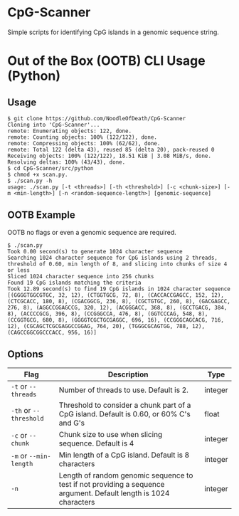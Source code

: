 # CpG-Scanner
Simple scripts for identifying CpG islands in a genomic sequence string.

# Out of the Box (OOTB) CLI Usage (Python)

## Usage

```
$ git clone https://github.com/NoodleOfDeath/CpG-Scanner
Cloning into 'CpG-Scanner'...
remote: Enumerating objects: 122, done.
remote: Counting objects: 100% (122/122), done.
remote: Compressing objects: 100% (62/62), done.
remote: Total 122 (delta 43), reused 85 (delta 20), pack-reused 0
Receiving objects: 100% (122/122), 18.51 KiB | 3.08 MiB/s, done.
Resolving deltas: 100% (43/43), done.
$ cd CpG-Scanner/src/python
$ chmod +x scan.py.
$ ./scan.py -h
usage: ./scan.py [-t <threads>] [-th <threshold>] [-c <chunk-size>] [-m <min-length>] [-n <random-sequence-length>] [genomic-sequence]
```

## OOTB Example
OOTB no flags or even a genomic sequence are required.

```
$ ./scan.py
Took 0.00 second(s) to generate 1024 character sequence
Searching 1024 character sequence for CpG islands using 2 threads, threshold of 0.60, min length of 8, and slicing into chunks of size 4 or less
Sliced 1024 character sequence into 256 chunks
Found 19 CpG islands matching the criteria
Took 12.89 second(s) to find 19 CpG islands in 1024 character sequence
[(GGGGTGGCGTGC, 32, 12), (CTGGTGCG, 72, 8), (CACCACCGAGCC, 152, 12), (CTCGCACC, 180, 8), (CGACGGCG, 236, 8), (CGCTGTGC, 260, 8), (GACGAGCC, 276, 8), (AGGCCGGAGCCG, 320, 12), (ACGGGACC, 368, 8), (GCCTGACG, 384, 8), (ACCCCGCG, 396, 8), (CCGGGCCA, 476, 8), (GGTCCCAG, 548, 8), (CCGGTGCG, 680, 8), (GGGGTCGCTGCGAGGC, 696, 16), (CCGGGCAGCACG, 716, 12), (CGCAGCTCGCGAGGCCGGAG, 764, 20), (TGGGCGCAGTGG, 788, 12), (CAGCCGGCGGCCCACC, 956, 16)]
```

## Options
| Flag | Description | Type |
| --- | --- | --- |
| `-t` or `--threads` | Number of threads to use. Default is 2. | integer |
| `-th` or `--threshold` | Threshold to consider a chunk part of a CpG island. Default is 0.60, or 60% C's and G's | float |
| `-c` or `--chunk` | Chunk size to use when slicing sequence. Default is 4 | integer |
| `-m` or `--min-length` | Min length of a CpG island. Default is 8 characters | integer |
| `-n` | Length of random genomic sequence to test if not providing a sequence argument. Default length is 1024 characters | integer |
